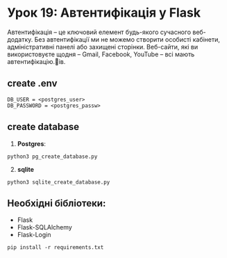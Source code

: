 # Урок 19: Автентифікація у Flask


Автентифікація – це ключовий елемент будь-якого сучасного веб-додатку. Без автентифікації ми не можемо створити особисті кабінети, адміністративні панелі або захищені сторінки. Веб-сайти, які ви використовуєте щодня – Gmail, Facebook, YouTube – всі мають автентифікацію.🚀ів.

## create .env

    DB_USER = <postgres_user>
    DB_PASSWORD = <postgres_passw>

## create database

1) **Postgres**: 
```
python3 pg_create_database.py
```
2)  **sqlite**
```
python3 sqlite_create_database.py
```

## Необхідні бібліотеки:
 - Flask
 - Flask-SQLAlchemy
 - Flask-Login

`pip install -r requirements.txt`